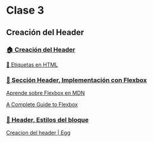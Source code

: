 # Clase 3

## Creación del Header

### [🏠 Creación del Header](./🏠%20Creación%20del%20Header.pdf)

[🚀 Etiquetas en HTML](./🚀%20Etiquetas%20en%20HTML.pdf)

### [👣 Sección Header, Implementación con Flexbox](./👣%20Sección%20Header,%20Implementación%20con%20Flexbox.pdf)

[Aprende sobre Flexbox en MDN](https://developer.mozilla.org/en-US/docs/Learn/CSS/CSS_layout/Flexbox)

[A Complete Guide to Flexbox](https://css-tricks.com/snippets/css/a-guide-to-flexbox/)

### [👣 Header, Estilos del bloque](./👣%20Header,%20Estilos%20del%20bloque.pdf)

[Creacion del header | Egg](https://youtu.be/Awu5MJIj8GU)
